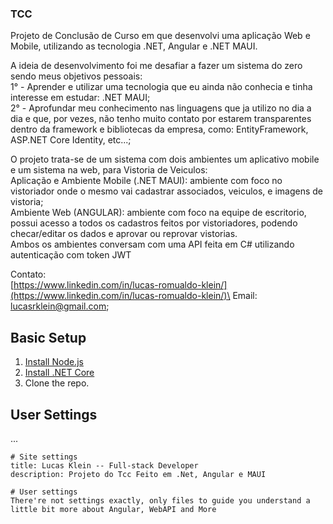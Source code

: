 ### TCC
Projeto de Conclusão de Curso em que desenvolvi uma aplicação Web e Mobile, utilizando as tecnologia .NET, Angular e .NET MAUI.

A ideia de desenvolvimento foi me desafiar a fazer um sistema do zero sendo meus objetivos pessoais:\
  1° - Aprender e utilizar uma tecnologia que eu ainda não conhecia e tinha interesse em estudar: .NET MAUI;\
  2° - Aprofundar meu conhecimento nas linguagens que ja utilizo no dia a dia e que, por vezes, não tenho muito contato por estarem transparentes dentro da framework e bibliotecas da empresa, como: EntityFramework, ASP.NET Core Identity, etc...;

O projeto trata-se de um sistema com dois ambientes um aplicativo mobile e um sistema na web, para Vistoria de Veiculos:\
Aplicação e Ambiente Mobile (.NET MAUI): ambiente com foco no vistoriador onde o mesmo vai cadastrar associados, veiculos, e imagens de vistoria;\
Ambiente Web (ANGULAR): ambiente com foco na equipe de escritorio, possui acesso a todos os cadastros feitos por vistoriadores, podendo checar/editar os dados e aprovar ou reprovar vistorias.\
Ambos os ambientes conversam com uma API feita em C# utilizando autenticação com token JWT

Contato:\
[https://www.linkedin.com/in/lucas-romualdo-klein/](https://www.linkedin.com/in/lucas-romualdo-klein/)\
Email: lucasrklein@gmail.com;

## Basic Setup

1. [Install Node.js](https://nodejs.org/)
2. [Install .NET Core](https://dotnet.microsoft.com/download/)
3. Clone the repo.

## User Settings
...

```
# Site settings
title: Lucas Klein -- Full-stack Developer
description: Projeto do Tcc Feito em .Net, Angular e MAUI

# User settings
There're not settings exactly, only files to guide you understand a little bit more about Angular, WebAPI and More
```
